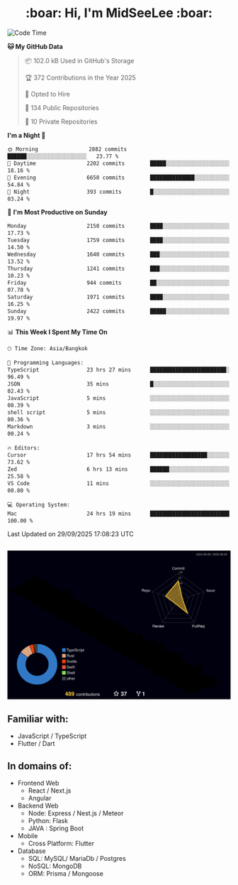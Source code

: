<h1 align="center"> :boar: Hi, I'm MidSeeLee :boar:</h1>
 
<!--START_SECTION:waka-->
![Code Time](http://img.shields.io/badge/Code%20Time-3%2C454%20hrs%2014%20mins-blue)

**🐱 My GitHub Data** 

> 📦 102.0 kB Used in GitHub's Storage 
 > 
> 🏆 372 Contributions in the Year 2025
 > 
> 💼 Opted to Hire
 > 
> 📜 134 Public Repositories 
 > 
> 🔑 10 Private Repositories 
 > 
**I'm a Night 🦉** 

```text
🌞 Morning                2882 commits        ██████░░░░░░░░░░░░░░░░░░░   23.77 % 
🌆 Daytime                2202 commits        █████░░░░░░░░░░░░░░░░░░░░   18.16 % 
🌃 Evening                6650 commits        ██████████████░░░░░░░░░░░   54.84 % 
🌙 Night                  393 commits         █░░░░░░░░░░░░░░░░░░░░░░░░   03.24 % 
```
📅 **I'm Most Productive on Sunday** 

```text
Monday                   2150 commits        ████░░░░░░░░░░░░░░░░░░░░░   17.73 % 
Tuesday                  1759 commits        ████░░░░░░░░░░░░░░░░░░░░░   14.50 % 
Wednesday                1640 commits        ███░░░░░░░░░░░░░░░░░░░░░░   13.52 % 
Thursday                 1241 commits        ███░░░░░░░░░░░░░░░░░░░░░░   10.23 % 
Friday                   944 commits         ██░░░░░░░░░░░░░░░░░░░░░░░   07.78 % 
Saturday                 1971 commits        ████░░░░░░░░░░░░░░░░░░░░░   16.25 % 
Sunday                   2422 commits        █████░░░░░░░░░░░░░░░░░░░░   19.97 % 
```


📊 **This Week I Spent My Time On** 

```text
🕑︎ Time Zone: Asia/Bangkok

💬 Programming Languages: 
TypeScript               23 hrs 27 mins      ████████████████████████░   96.49 % 
JSON                     35 mins             █░░░░░░░░░░░░░░░░░░░░░░░░   02.43 % 
JavaScript               5 mins              ░░░░░░░░░░░░░░░░░░░░░░░░░   00.39 % 
shell script             5 mins              ░░░░░░░░░░░░░░░░░░░░░░░░░   00.36 % 
Markdown                 3 mins              ░░░░░░░░░░░░░░░░░░░░░░░░░   00.24 % 

🔥 Editors: 
Cursor                   17 hrs 54 mins      ██████████████████░░░░░░░   73.62 % 
Zed                      6 hrs 13 mins       ██████░░░░░░░░░░░░░░░░░░░   25.58 % 
VS Code                  11 mins             ░░░░░░░░░░░░░░░░░░░░░░░░░   00.80 % 

💻 Operating System: 
Mac                      24 hrs 19 mins      █████████████████████████   100.00 % 
```


 Last Updated on 29/09/2025 17:08:23 UTC
<!--END_SECTION:waka-->

##

![](./profile-3d-contrib/profile-night-rainbow.svg)

## Familiar with:
- JavaScript / TypeScript
- Flutter / Dart

## In domains of:
- Frontend Web
  - React / Next.js
  - Angular
- Backend Web
  - Node: Express / Nest.js / Meteor
  - Python: Flask
  - JAVA : Spring Boot
- Mobile
  - Cross Platform: Flutter
- Database
  - SQL: MySQL/ MariaDb / Postgres
  - NoSQL: MongoDB
  - ORM: Prisma / Mongoose
